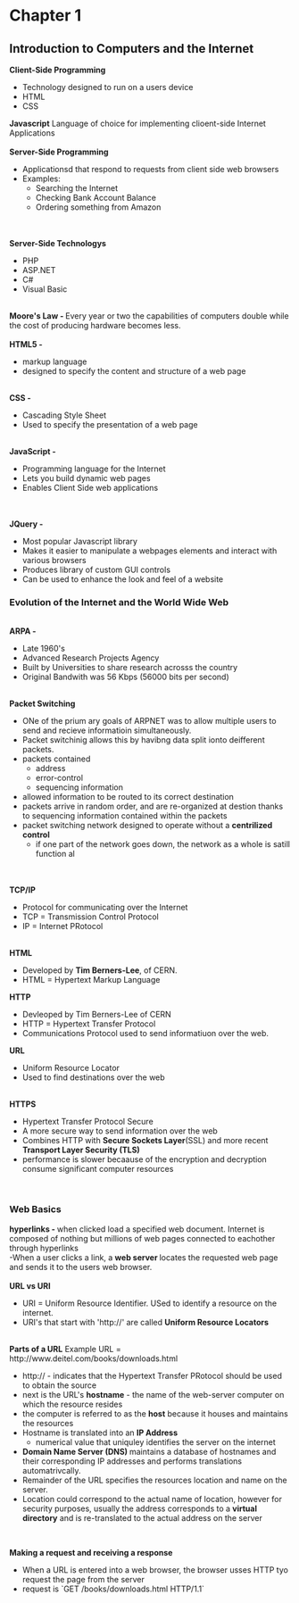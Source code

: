 <h1>Chapter 1</h1>
<h2>Introduction to Computers and the Internet</h2>
<b>Client-Side Programming</b>
<ul><li>Technology designed to run on a users device</li>
<li>HTML</li>
<li>CSS</li>
</ul>
<b>Javascript</b>
Language of choice for implementing clioent-side Internet Applications<br><br>
<b>Server-Side Programming</b><ul>
<li>Applicationsd that respond to requests from client side web browsers</li>
<li>Examples:<ul>
<li>Searching the Internet </li>
<li>Checking Bank Account Balance</li>
<li>Ordering something from Amazon</li>
</ul></ul>
<br><br>
<b>Server-Side Technologys</b>
<ul>
<li>PHP</li>
<li>ASP.NET</li>
<li>C#</li>
<li>Visual Basic</li>
<Javascript Faces</li>
</ul>
<br>
<b>Moore's Law - </b> Every year or two the capabilities of computers double while the cost of
producing hardware becomes less.<br><br>
<b>HTML5 - </b>
<ul>
<li>markup language</li>
<li>designed to specify the content and structure of a web page</li>
</ul>
<br>
<b>CSS - </b>
<ul>
<li>Cascading Style Sheet</li>
<li>Used to specify the presentation of a web page</li>
</ul>
<br>
<b>JavaScript - </b>
<ul>
<li>Programming language for the Internet</li>
<li>Lets you build dynamic web pages</li>
<li>Enables Client Side web applications</li></ul>
<br>
<br>
<b>JQuery - </b>
<ul>
<li>Most popular Javascript library</li>
<li>Makes it easier to manipulate a webpages elements and interact with various browsers</li>
<li>Produces library of custom GUI controls</li>
<li>Can be used to enhance the look and feel of a website</li></ul>
<h3>Evolution of the Internet and the World Wide Web</h3>
<br>
<b>ARPA - </b>
<ul>
<li>Late 1960's</li>
<li>Advanced Research Projects Agency</li>
<li>Built by Universities to share research acrosss the country</li>
<li>Original Bandwith was 56 Kbps (56000 bits per second)</li>
</ul>
<br>
<b>Packet Switching</b>
<ul>
<li>ONe of the prium ary goals of ARPNET was to allow multiple users to send and recieve informatioin simultaneously.</li>
<li>Packet switchinig allows this by havibng data split ionto deifferent packets.</li>
<li>packets contained <ul><li>address</li>
<li>error-control</li>
<li>sequencing information</li></ul>
<li>allowed information to be routed to its correct destination</li>
<li>packets arrive in random order, and are re-organized at destion thanks to sequencing information contained within the packets</li>
<li>packet switching network designed to operate without a <b>centrilized control</b><ul><li>if one 
part of the network goes down, the network as a whole is satill function al</li></ul></ul>
<br>
<br>
<b>TCP/IP</b>
<ul>
<li>Protocol for communicating over the Internet</li>
<li>TCP = Transmission Control Protocol</li>
<li>IP = Internet PRotocol</li>
</ul>
<br>
<b>HTML</b>
<ul>
<li>Developed by <b>Tim Berners-Lee</b>, of CERN.</li>
<li> HTML = Hypertext Markup Language</li>
</ul>
<b>HTTP</b>
<ul>
<li>Devleoped by Tim Berners-Lee of CERN</li>
<li>HTTP = Hypertext Transfer Protocol</li>
<li>Communications Protocol used to send informatiuon over the web.
</li>
</ul>
<b>URL</b>
<ul>
<li>
Uniform Resource Locator</li>
<li>Used to find destinations over the web</li>
</ul>
<br>

<b>
HTTPS</b>
<ul>
<li>Hypertext Transfer Protocol Secure</li>
<li> A more secure way to send information over the web</li>
<li>Combines HTTP with <b>Secure Sockets Layer</b>(SSL) and more recent <b>Transport Layer Security (TLS)</b>
</li>
<li>performance is slower becaause of the encryption and decryption consume significant computer resources</li>
</ul>

<br>
<h3>Web Basics</h3>
<b>hyperlinks - </b> when clicked load a specified web document.
Internet is composed of nothing but millions of web pages connected to eachother through hyperlinks
<br>
-When a user clicks a link, a <b> web server </b> locates the requested web page and sends it to the users web browser.
<br>
<br>
<b> URL vs URI</b>
<ul>
<li>URI = Uniform Resource Identifier. USed to identify a resource on the internet.</li>
<li>URI's that start with 'http://' are called <b>Uniform Resource Locators</b>
</ul>
<br>
<b>Parts of a URL</b>
Example URL = 
http://www.deitel.com/books/downloads.html
<ul>
<li>http:// - indicates that the Hypertext Transfer PRotocol should be used to obtain the source</li>
<li>next is the URL's <b>hostname</b> - the name of the web-server computer on which the resource resides</li>
<li>the computer is referred to as the <b>host</b> because it houses and maintains the resources</li>
<li>Hostname is translated into an <b>IP Address</b><ul><li>numerical value that uniquley identifies the server on the internet</li></ul>
<li><b>Domain Name Server (DNS) </b> maintains a database of hostnames and their corresponding IP addresses and performs translations automatrivcally.</li>
<li>Remainder of the URL specifies the resources location  and name on the server.</li>
<li>Location could correspond to the actual name of location, however for security purposes, usually the address corresponds to a <b> virtual directory</b> and is re-translated to the actual address on the server</li>

</ul>
<br>


<b> Making a request and receiving a response</b>
<ul>
<li>When a URL is entered into a web browser, the browser usses HTTP tyo request the page from the server</li>
<li>request is `GET /books/downloads.html HTTP/1.1`</li>
<ul>






























